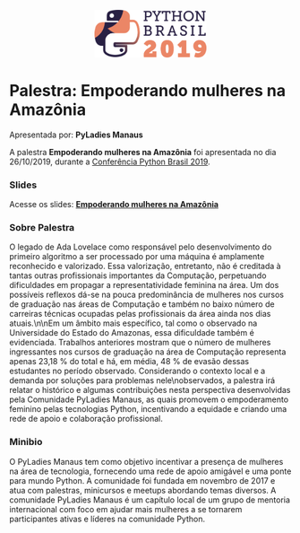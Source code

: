 <p align="center"><img src="../../logo_python_brasil_2019-01.svg" width="200"></p>

# Palestra: Empoderando mulheres na Amazônia
Apresentada por: **PyLadies Manaus**


A palestra **Empoderando mulheres na Amazônia** foi apresentada no dia 26/10/2019, durante a [Conferência Python Brasil 2019](http://2019.pythonbrasil.org.br).



### Slides

Acesse os slides: **[Empoderando mulheres na Amazônia](./pybr2019-pyladies-manaus-empoderando-mulheres-na-amazonia.pdf)**



### Sobre Palestra
O legado de Ada Lovelace como responsável pelo desenvolvimento do primeiro algoritmo a ser processado por uma máquina é amplamente reconhecido e valorizado. Essa valorização, entretanto, não é creditada à tantas outras profissionais importantes da Computação, perpetuando dificuldades em propagar a representatividade feminina na área. Um dos possíveis reflexos dá-se na pouca predominância de mulheres nos cursos de graduação nas áreas de Computação e também no baixo número de carreiras técnicas ocupadas pelas profissionais da área ainda nos dias atuais.\n\nEm um âmbito mais especı́fico, tal como o observado na Universidade do Estado do Amazonas, essa dificuldade também é evidenciada. Trabalhos anteriores mostram que o número de mulheres ingressantes nos cursos de graduação na área de Computação representa apenas 23,18 % do total e há, em média, 48 % de evasão dessas estudantes no perı́odo observado. Considerando o contexto local e a demanda por soluções para problemas nele\nobservados, a palestra irá relatar o histórico e algumas contribuições nesta perspectiva desenvolvidas pela Comunidade PyLadies Manaus, as quais promovem o empoderamento feminino pelas tecnologias Python, incentivando a equidade e criando uma rede de apoio e colaboração profissional.



### Minibio
O PyLadies Manaus tem como objetivo incentivar a presença de mulheres na área de tecnologia, fornecendo uma rede de apoio amigável e uma ponte para mundo Python. A comunidade foi fundada em novembro de 2017 e atua com palestras, minicursos e meetups abordando temas diversos. A comunidade PyLadies Manaus é um capítulo local de um grupo de mentoria internacional com foco em ajudar mais mulheres a se tornarem participantes ativas e líderes na comunidade Python.


